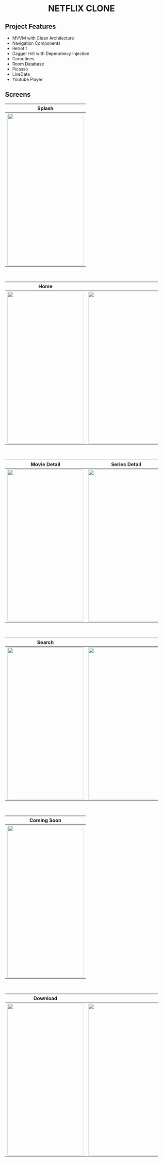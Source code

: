 <h1 align="center">
NETFLIX CLONE
</h1>

## Project Features
 - MVVM with Clean Architecture
 - Navigation Components
 - Retrofit
 - Dagger Hilt with Dependency Injection
 - Coroutines
 - Room Database
 - Picasso
 - LiveData
 - Youtube Player

## Screens

| Splash |
| ------ |
|<img src="https://github.com/sinemalgul/NetflixClone/assets/61560825/0b898186-d29b-4e3b-8668-574b26b18fde" width="250" height="500"/>|

</br>

| Home | |
| ------ |---- |
|<img src="https://github.com/sinemalgul/NetflixClone/assets/61560825/67cc1986-9c42-44b1-91a0-fd8c65b07d8a" width="250" height="500"/>|<img src="https://github.com/sinemalgul/NetflixClone/assets/61560825/18debe80-4c7e-431a-88a2-de8ba341ee76" width="250" height="500"/>|

</br>

| Movie Detail | Series Detail |
| ------ | ---- |
|<img src="https://github.com/sinemalgul/NetflixClone/assets/61560825/fa4cd1ac-f109-4af5-869d-8bbb1a294e37" width="250" height="500"/>|<img src="https://github.com/sinemalgul/NetflixClone/assets/61560825/e2b04135-dec1-4602-a16b-444c4bc68bb7" width="250" height="500"/>|

</br>
  
| Search | |
| --- |---- |
|<img src="https://github.com/sinemalgul/NetflixClone/assets/61560825/e7a80cb4-2d62-4ea1-b6d1-12fcf3561715" width="250" height="500"/>|<img src="https://github.com/sinemalgul/NetflixClone/assets/61560825/f2d2b748-f825-4444-884c-e2ce7828851e" width="250" height="500"/>|

</br>

| Coming Soon |
| --- |
|<img src="https://github.com/sinemalgul/NetflixClone/assets/61560825/20b1c1e1-be31-4463-8759-a8554a73c940" width="250" height="500"/>|

</br>

| Download | |
| --------- |---- |
|<img src="https://github.com/sinemalgul/NetflixClone/assets/61560825/993051fd-4d93-4851-81cc-e1fc7e7a7c0c" width="250" height="500"/>|<img src="https://github.com/sinemalgul/NetflixClone/assets/61560825/19a05315-72fb-40a1-99bd-c10792e3e267" width="250" height="500"/>|
